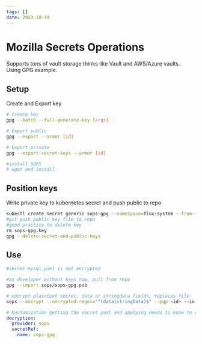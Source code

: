 ```yaml
---
tags: []
date: 2023-10-19
---
```

# Mozilla Secrets Operations 
Supports tons of vault storage thinks like Vault and AWS/Azure vaults. 
Using GPG example. 


## Setup

Create and Export key
```sh
# Create key
gpg --batch --full-generate-key [args]

# Export public
gpg --export --armor [id]

# Export private
gpg --export-secret-keys --armor [id]

#install SOPS
# wget and install
```

## Position keys

Write private key to kubernetes secret and push public to repo
```sh
kubectl create secret generic sops-gpg --namespace=flux-system --from-file=sops.asc=sops-gpg.key 
#git push public key file to repo
#good practice to delete key
rm sops-gpg.key
gpg --delete-secret-and-public-keys
```

## Use

```sh
#secret-mysql.yaml is not encrypted

#as developer without keys now, pull from repo
gpg --import sops/sops-gpg.pub

# encrypt plaintext secret, data or stringdata fields, replaces file
sops --encrypt --encrypted-regex="^(data|stringData)$" --pgp <id> --in-place secret.mysql.yaml 
```
```yaml
# Kustomization getting the secret yaml and applying needs to know to decrypt it, add to the spec:
decryption:
  provider: sops
  secretRef:
    name: sops-gpg
```
